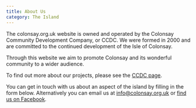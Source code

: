 ```yaml
---
title: About Us
category: The Island
---
```


The colonsay.org.uk website is owned and operated by the Colonsay Community Development Company, or CCDC. We were formed in 2000 and are committed to the continued development of the Isle of Colonsay.

Through this website we aim to promote Colonsay and its wonderful community to a wider audience.

To find out more about our projects, please see the <a href="{{ site.url }}{{ site.baseurl }}/our-community/community-development-company">CCDC page</a>.

You can get in touch with us about an aspect of the island by filling in the form below. Alternatively you can email us at <a href="mailto:info@colonsay.org.uk">info@colonsay.org.uk</a> or <a href="https://www.facebook.com/Friends-of-Colonsay-155213141193434/">find us on Facebook</a>.